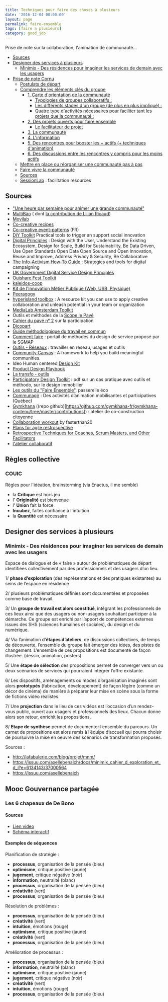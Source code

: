 ```yaml
---
title: Techniques pour faire des choses à plusieurs
date: '2016-12-04 00:00:00'
layout: page
permalink: faire-ensemble
tags: [faire a plusieurs]
category: good_job
---
```


Prise de note sur la collaboration, l'animation de communauté...

<!--more-->

<!-- TOC depthFrom:2 depthTo:6 withLinks:1 updateOnSave:1 orderedList:0 -->

- [Sources](#sources)
- [Designer des services à plusieurs](#designer-des-services-plusieurs)
	- [Minimix - Des résidences pour imaginer les services de demain avec les usagers](#minimix-des-rsidences-pour-imaginer-les-services-de-demain-avec-les-usagers)
- [Prise de note Cornu](#prise-de-note-cornu)
	- [Postulats de départ](#postulats-de-dpart)
	- [Comprendre les éléments clés du groupe](#comprendre-les-lments-cls-du-groupe)
		- [1. Carte d'orientation de la communauté](#1-carte-dorientation-de-la-communaut)
			- [Typologies de groupes collaboratifs :](#typologies-de-groupes-collaboratifs-)
			- [Les différents stades d'un groupe (de plus en plus impliqué) :](#les-diffrents-stades-dun-groupe-de-plus-en-plus-impliqu-)
			- [Quatre type d'activités nécessaires pour faciliter tant les projets que la communauté :](#quatre-type-dactivits-ncessaires-pour-faciliter-tant-les-projets-que-la-communaut-)
		- [2. Des projets ouverts pour faire ensemble](#2-des-projets-ouverts-pour-faire-ensemble)
			- [Le facilitateur de projet](#le-facilitateur-de-projet)
		- [3. La communauté](#3-la-communaut)
		- [4. L'information](#4-linformation)
		- [5. Des rencontres pour booster les + actifs (+ techniques d'animation)](#5-des-rencontres-pour-booster-les-actifs-techniques-danimation)
		- [6. Des discussions entre les rencontres y compris pour les moins actifs](#6-des-discussions-entre-les-rencontres-y-compris-pour-les-moins-actifs)
	- [Mettre en place ou réorganiser une communauté pas à pas](#mettre-en-place-ou-rorganiser-une-communaut-pas-pas)
	- [Faire vivre la communauté](#faire-vivre-la-communaut)
	- [Sources](#sources)
	- [SessionLab](https://www.sessionlab.com/library) : facilitation resources

<!-- /TOC -->

## Sources

- ["Une heure par semaine pour animer une grande communauté"](https://docs.google.com/document/d/1A5Ep7s2yAHLi3DxPANKpGTbeZctwRvDPYpK9KDsH_EI)
- [MultiBào](http://www.multibao.org/) ( dont [la contribution de Lilian Ricaud](http://www.multibao.org/#lilianricaud/travail-en-reseau))
- [Movilab](http://movilab.org/index.php?title=Cat%C3%A9gorie:Formats_d%27animation)
- [Co-creative recipes](http://www.co-creative-recipes.cc/)
- [Co-creative event-patterns](https://docs.google.com/spreadsheets/d/1dVhQs7aiS9wE1EkmaITFKL-9jDxwx6uFzE992qQhJ80/edit#gid=13) (FR)
- [DiY Toolkit](http://diytoolkit.org/) Practical tools to trigger an support social innovation
- [Digital Principles](http://digitalprinciples.org/) : Design with the User, Understand the Existing Ecosystem, Design for Scale, Build for Sustainability, Be Data Driven, Use Open Standards Open Data Open Source and Open Innovation, Reuse and Improve, Address Privacy & Security, Be Collaborative
- [The Info-Activism How-To Guide](https://howto.informationactivism.org/) : Strategies and tools for digital campaigning
- [UK Government Digital Service Design Principles](https://www.gov.uk/design-principles)
- [Ouishare Fest Toolkit](https://ouishare.gitbooks.io/ouishare-fest-toolkit/content/)
- [kaleidos-coop](http://kaleidos-coop.org/wakka.php?wiki=PagePrincipale)
- [Kit de l'Innovation Métier Publique (Web, USB, Physique)](https://github.com/InnovMetierEtat/Kit-Innovation-Metier)
- [Peeragogy](https://peeragogy.github.io/)
- [hyperisland toolbox](http://toolbox.hyperisland.com/) : A resource kit you can use to apply creative collaboration and unleash potential in your team or organization
- [MediaLab Amsterdam Toolkit](http://medialabamsterdam.com/toolkit/)
- Outils et méthodes de la [Scope le Pavé](http://www.scoplepave.org)
- [Cahier du pavé n° 2](http://www.scoplepave.org/le-cahier-du-pave-no-2-la-participation) sur la participation
- [Dicopart](http://www.dicopart.fr/fr/dico/dispositifs)
- [Guide méthodologique du travail en commun](http://www.iaat.org/telechargement/guide_methodo/guide_methodo_complet.pdf)
- [Comment faire](http://comment-faire.modernisation.gouv.fr/) : portail de méthodes du design de service proposé par le SGMAP
- [Outils - Réseaux](http://outils-reseaux.org/PagePrincipale) : travailler en réseau, usages et outils
- [Community Canvas](https://community-canvas.org/) : A framework to help you build meaningful communities.
- Ideo Human centered [Design Kit](http://www.designkit.org)
- [Product Design Playbook](https://blog.marvelapp.com/product-design-playbook/)
- [La transfo - outils](http://latransfo.la27eregion.fr/outils-et-methodes/)
- [Participatory Design Toolkit](https://www.enterprisecommunity.org/download?fid=9750&nid=13221) : pdf sur un cas pratique avec outils et méthodo, sur le design immobilier
- [Les outils du "Faire Ensemble"](http://www.passerelleco.info/article.php?id_article=1794), passerelle éco
- [Communagir](http://pouremporter.communagir.org/incontournables) : Des activités d’animation mobilisantes
et participatives (Québec)
- [Gymkhana](http://www.gymkhana.fr/) ((repo github)[https://github.com/gymkhana-fr/gymkhana-contenu/tree/master/contributions]) : atelier de co-construction citoyenne
- [Collaboration workout](http://fasterthan20.com/workout/) by fasterthan20
- [Plans for agile restrospective](https://plans-for-retrospectives.com/en/?id=32-80-105-21-14)
- [Retrospective Techniques for Coaches, Scrum Masters, and Other Facilitators](https://trello.com/b/40BwQg57/retrospective-techniques-for-coaches-scrum-masters-and-other-facilitators)
- [l'atelier collaboratif](http://atelier-collaboratif.com/toutes-les-pratiques.php)


## Règles collective

### COUIC

Règles pour l'idéation, brainstorming (via Enactus, il me semble)

- la **Critique** est hors jeu
- l' **Originalité** est bienvenue
- l' **Union** fait la force
- **Incubez**, faites confiance à l'intuition
- la **Quantité** est nécessaire


## Designer des services à plusieurs

### Minimix - Des résidences pour imaginer les services de demain avec les usagers

Espace de dialogue et de « faire » autour de problématiques de départ identifiées collectivement par des professionnels et des usagers d’un lieu.

1/ **phase d’exploration** (des représentations et des pratiques existantes) au seins de l’espace en résidence

2/ plusieurs  problématiques définies sont documentées et proposées comme base de travail.

3/ Un **groupe de travail est alors constitué**, intégrant les professionnels de ces lieux ainsi que des usagers ou non-usagers souhaitant participer à la démarche. Ce groupe est enrichi par l’apport de compétences externes issues des SHS (sciences humaines et sociales), du design et du numérique.

4/ Via l’animation d’**étapes d’ateliers**, de discussions collectives, de temps de découverte, l’ensemble du groupe fait émerger des idées, des pistes de changement. L’ensemble de ces propositions est documenté de façon illustrée. (dessin, animation, posters)

5/ Une **étape de sélection** des propositions permet de converger vers un ou deux scénarios de services qui pourraient intégrer l’offre existante.

6/ Les dispositifs, aménagements ou modes d’organisation imaginés sont alors **prototypés** (fabrication, développement) de façon légère (comme un décor de cinéma) de manière à préparer leur mise en scène sous la forme de fictions vidéo réalistes.

7/ Une **projection** dans le lieu de ces vidéos est l’occasion d’un rendez-vous public, ouvert aux usagers et professionnels des lieux. Chacun donne alors son retour, enrichit les propositions.

8/ **Etape de synthèse** permet de documenter l’ensemble du parcours. Un carnet de propositions est alors remis à l’équipe d’accueil qui pourra choisir de poursuivre la mise en oeuvre des scénarios de transformation proposés.

Sources :
- http://lafabulerie.com/blog/projet/mnm/
- https://issuu.com/axellebenaich/docs/minimix_cahier_d_exploration_et_d_i?e=6134143/37000564
- https://issuu.com/axellebenaich


## Mooc Gouvernance partagée

### Les 6 chapeaux de De Bono

#### Sources

- [Lien video](https://player.vimeo.com/video/211641817)
- [Schéma interactif](https://www.thinglink.com/scene/896420740511825920)

#### Exemples de séquences

Planification de stratégie :
- **processus**, organisation de la pensée (bleu)
- **optimisme**, critique positive (jaune)
- **jugement**, critique négative (noir)
- **information**, neutralité (blanc)
- **processus**, organisation de la pensée (bleu)
- **créativité** (vert)
- **processus**, organisation de la pensée (bleu)

Résolution de problèmes :
- **processus**, organisation de la pensée (bleu)
- **créativité** (vert)
- **intuition**, émotions (rouge)
- **optimisme**, critique positive (jaune)
- **créativité** (vert)
- **processus**, organisation de la pensée (bleu)

Amélioration de processus :
- **processus**, organisation de la pensée (bleu)
- **information**, neutralité (blanc)
- **optimisme**, critique positive (jaune)
- **jugement**, critique négative (noir)
- **créativité** (vert)
- **intuition**, émotions (rouge)
- **processus**, organisation de la pensée (bleu)
